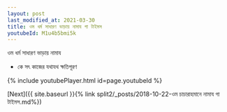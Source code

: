 ```yaml
---
layout: post
last_modified_at: 2021-03-30
title: ওম ধৰ্ম সাধারণ ভাড়ায় নামায গা টাইমস
youtubeId: M1u4b5bmi5k
---
```

 
 
 ওম ধৰ্ম সাধারণ ভাড়ায় নামায  
 
 -  কে সৎ কাজের যথাযথ ক্ষতিপূরণ 
 
  
 
  
 
 
 
 
 
 


{% include youtubePlayer.html id=page.youtubeId %}
 
[Next]({{ site.baseurl }}{% link  split2/_posts/2018-10-22-ওম চাচারাহমানে নামায গা টাইমস.md%})
 
